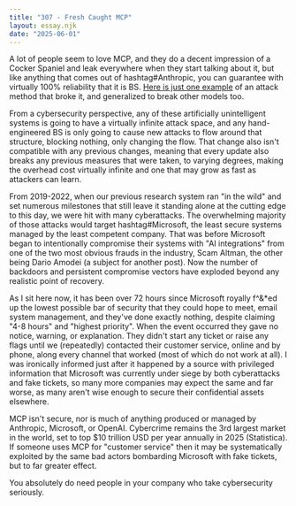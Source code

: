 ```yaml
---
title: "307 - Fresh Caught MCP"
layout: essay.njk
date: "2025-06-01"
---
```


A lot of people seem to love MCP, and they do a decent impression of a Cocker Spaniel and leak everywhere when they start talking about it, but like anything that comes out of hashtag#Anthropic, you can guarantee with virtually 100% reliability that it is BS. [Here is just one example](https://hiddenlayer.com/innovation-hub/beyond-mcp-expanding-agentic-function-parameter-abuse/) of an attack method that broke it, and generalized to break other models too.

From a cybersecurity perspective, any of these artificially unintelligent systems is going to have a virtually infinite attack space, and any hand-engineered BS is only going to cause new attacks to flow around that structure, blocking nothing, only changing the flow. That change also isn't compatible with any previous changes, meaning that every update also breaks any previous measures that were taken, to varying degrees, making the overhead cost virtually infinite and one that may grow as fast as attackers can learn.

From 2019-2022, when our previous research system ran "in the wild" and set numerous milestones that still leave it standing alone at the cutting edge to this day, we were hit with many cyberattacks. The overwhelming majority of those attacks would target hashtag#Microsoft, the least secure systems managed by the least competent company. That was before Microsoft began to intentionally compromise their systems with "AI integrations" from one of the two most obvious frauds in the industry, Scam Altman, the other being Dario Amodei (a subject for another post). Now the number of backdoors and persistent compromise vectors have exploded beyond any realistic point of recovery.

As I sit here now, it has been over 72 hours since Microsoft royally f^&*ed up the lowest possible bar of security that they could hope to meet, email system management, and they've done exactly nothing, despite claiming "4-8 hours" and "highest priority". When the event occurred they gave no notice, warning, or explanation. They didn't start any ticket or raise any flags until we (repeatedly) contacted their customer service, online and by phone, along every channel that worked (most of which do not work at all). I was ironically informed just after it happened by a source with privileged information that Microsoft was currently under siege by both cyberattacks and fake tickets, so many more companies may expect the same and far worse, as many aren't wise enough to secure their confidential assets elsewhere.

MCP isn't secure, nor is much of anything produced or managed by Anthropic, Microsoft, or OpenAI. Cybercrime remains the 3rd largest market in the world, set to top $10 trillion USD per year annually in 2025 (Statistica). If someone uses MCP for "customer service" then it may be systematically exploited by the same bad actors bombarding Microsoft with fake tickets, but to far greater effect.

You absolutely do need people in your company who take cybersecurity seriously.